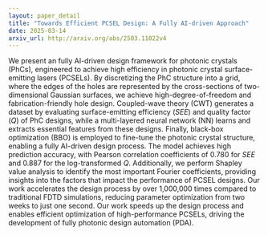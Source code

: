 ```yaml
---
layout: paper_detail
title: "Towards Efficient PCSEL Design: A Fully AI-driven Approach"
date: 2025-03-14
arxiv_url: http://arxiv.org/abs/2503.11022v4
---
```


We present an fully AI-driven design framework for photonic crystals (PhCs), engineered to achieve high efficiency in photonic crystal surface-emitting lasers (PCSELs). By discretizing the PhC structure into a grid, where the edges of the holes are represented by the cross-sections of two-dimensional Gaussian surfaces, we achieve high-degree-of-freedom and fabrication-friendly hole design. Coupled-wave theory (CWT) generates a dataset by evaluating surface-emitting efficiency ($SEE$) and quality factor ($Q$) of PhC designs, while a multi-layered neural network (NN) learns and extracts essential features from these designs. Finally, black-box optimization (BBO) is employed to fine-tune the photonic crystal structure, enabling a fully AI-driven design process. The model achieves high prediction accuracy, with Pearson correlation coefficients of 0.780 for $SEE$ and 0.887 for the log-transformed $Q$. Additionally, we perform Shapley value analysis to identify the most important Fourier coefficients, providing insights into the factors that impact the performance of PCSEL designs. Our work accelerates the design process by over 1,000,000 times compared to traditional FDTD simulations, reducing parameter optimization from two weeks to just one second. Our work speeds up the design process and enables efficient optimization of high-performance PCSELs, driving the development of fully photonic design automation (PDA).
